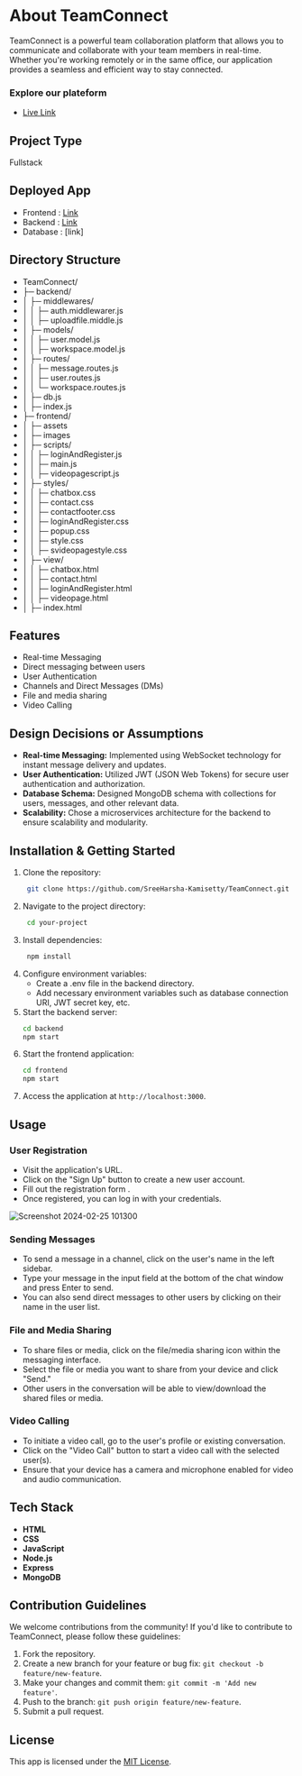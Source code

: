 
#  About TeamConnect

TeamConnect is a powerful team collaboration platform that allows you to communicate and collaborate with your team members in real-time. Whether you're working remotely or in the same office, our application provides a seamless and efficient way to stay connected.

### Explore our plateform
  - <a href="https://teamconnect-algorithm-whisperer.netlify.app/">Live Link</a>


## Project Type 
Fullstack

## Deployed App
- Frontend : <a href="https://teamconnect-algorithm-whisperer.netlify.app/">Link</a>
- Backend : <a href="https://teamconnect.onrender.com/">Link</a>
- Database : [link]

## Directory Structure
- TeamConnect/
- ├─ backend/
- │  ├─ middlewares/
- │  │  ├─ auth.middlewarer.js
- │  │  ├─ uploadfile.middle.js
- │  ├─ models/
- │  │  ├─ user.model.js
- │  │  ├─ workspace.model.js
- │  ├─ routes/
- │  │  ├─ message.routes.js
- │  │  ├─ user.routes.js
- │  │  └─ workspace.routes.js
- │  ├─ db.js
- │  ├─ index.js
- ├─ frontend/
- │  ├─ assets
- │  ├─ images
- │  ├─ scripts/
- │  │  ├─ loginAndRegister.js
- │  │  ├─ main.js
- │  │  ├─ videopagescript.js
- │  ├─ styles/
- │  │  ├─ chatbox.css
- │  │  ├─ contact.css
- │  │  ├─ contactfooter.css
- │  │  ├─ loginAndRegister.css
- │  │  ├─ popup.css
- │  │  ├─ style.css
- │  │  ├─ svideopagestyle.css
- │  ├─ view/
- │  │  ├─ chatbox.html
- │  │  ├─ contact.html
- │  │  ├─ loginAndRegister.html
- │  │  ├─ videopage.html
- │  ├─ index.html


## Features
- Real-time Messaging
- Direct messaging between users
- User Authentication
- Channels and Direct Messages (DMs)
- File and media sharing
- Video Calling

## Design Decisions or Assumptions

- **Real-time Messaging:** Implemented using WebSocket technology for instant message delivery and updates.
- **User Authentication:** Utilized JWT (JSON Web Tokens) for secure user authentication and authorization.
- **Database Schema:** Designed MongoDB schema with collections for users, messages, and other relevant data.
- **Scalability:** Chose a microservices architecture for the backend to ensure scalability and modularity.

## Installation & Getting Started
1. Clone the repository:
   ```bash
    git clone https://github.com/SreeHarsha-Kamisetty/TeamConnect.git 
3. Navigate to the project directory:
    ```bash
     cd your-project
5. Install dependencies:
   ```bash
    npm install
6. Configure environment variables:
      - Create a .env file in the backend directory.<br>
      - Add necessary environment variables such as database connection URI, JWT secret key, etc.
7. Start the backend server:
    ```bash
    cd backend
    npm start
9. Start the frontend application:
     ```bash
     cd frontend
     npm start
11. Access the application at `http://localhost:3000`.


## Usage
### User Registration
- Visit the application's URL.
- Click on the "Sign Up" button to create a new user account.
- Fill out the registration form .
- Once registered, you can log in with your credentials.

![Screenshot 2024-02-25 101300](https://github.com/SreeHarsha-Kamisetty/TeamConnect/assets/102248292/a4fff7f8-f07a-42d0-ab56-65bf28ac5e60)


### Sending Messages
- To send a message in a channel, click on the user's name in the left sidebar.
- Type your message in the input field at the bottom of the chat window and press Enter to send.
- You can also send direct messages to other users by clicking on their name in the user list.

### File and Media Sharing
- To share files or media, click on the file/media sharing icon within the messaging interface.
- Select the file or media you want to share from your device and click "Send."
- Other users in the conversation will be able to view/download the shared files or media.

### Video Calling
- To initiate a video call, go to the user's profile or existing conversation.
- Click on the "Video Call" button to start a video call with the selected user(s).
- Ensure that your device has a camera and microphone enabled for video and audio communication.
  
## Tech Stack

- **HTML**
- **CSS**
- **JavaScript**
- **Node.js**
- **Express**
- **MongoDB**

## Contribution Guidelines

We welcome contributions from the community! If you'd like to contribute to TeamConnect, please follow these guidelines:

1. Fork the repository.
2. Create a new branch for your feature or bug fix: `git checkout -b feature/new-feature`.
3. Make your changes and commit them: `git commit -m 'Add new feature'`.
4. Push to the branch: `git push origin feature/new-feature`.
5. Submit a pull request.


## License

This app is licensed under the [MIT License](LICENSE).
